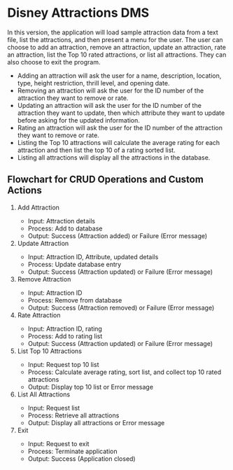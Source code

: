 <h1> Disney Attractions DMS </h1>
<p>In this version, the application will load sample attraction data from a text file, list the attractions, and then present a menu for the user.  The user can choose to add an attraction, remove an attraction, update an attraction, rate an attraction, list the Top 10 rated attractions, or list all attractions. They can also choose to exit the program.</p>
<ul>
<li>Adding an attraction will ask the user for a name, description, location, type, height restriction, thrill level, and opening date.</li>
<li>Removing an attraction will ask the user for the ID number of the attraction they want to remove or rate.</li>
<li>Updating an attraction will ask the user for the ID number of the attraction they want to update, then which attribute they want to update before asking for the updated information.</li>
<li>Rating an attraction will ask the user for the ID number of the attraction they want to remove or rate.</li>
<li>Listing the Top 10 attractions will calculate the average rating for each attraction and then list the top 10 of a rating sorted list.</li>
<li>Listing all attractions will display all the attractions in the database.</li>
</ul>

<h2>Flowchart for CRUD Operations and Custom Actions</h2>
<ol>
<li>Add Attraction</li>
<ul>
<li>Input: Attraction details</li>
<li>Process: Add to database</li>
<li>Output: Success (Attraction added) or Failure (Error message)</li>
</ul>
<li>Update Attraction</li>
<ul>
<li>Input: Attraction ID, Attribute, updated details</li>
<li>Process: Update database entry</li>
<li>Output: Success (Attraction updated) or Failure (Error message)</li>
</ul>
<li>Remove Attraction</li>
<ul>
<li>Input: Attraction ID</li>
<li>Process: Remove from database</li>
<li>Output: Success (Attraction removed) or Failure (Error message)</li>
</ul>
<li>Rate Attraction</li>
<ul>
<li>Input: Attraction ID, rating</li>
<li>Process: Add to rating list</li>
<li>Output: Success (Attraction updated) or Failure (Error message)</li>
</ul>
<li>List Top 10 Attractions</li>
<ul>
<li>Input: Request top 10 list</li>
<li>Process: Calculate average rating, sort list, and collect top 10 rated attractions</li>
<li>Output: Display top 10 list or Error message</li>
</ul>
<li>List All Attractions</li>
<ul>
<li>Input: Request list</li>
<li>Process: Retrieve all attractions</li>
<li>Output: Display all attractions or Error message</li>
</ul>
<li>Exit</li>
<ul>
<li>Input: Request to exit</li>
<li>Process: Terminate application</li>
<li>Output: Success (Application closed)</li>
</ul>
</ol>
